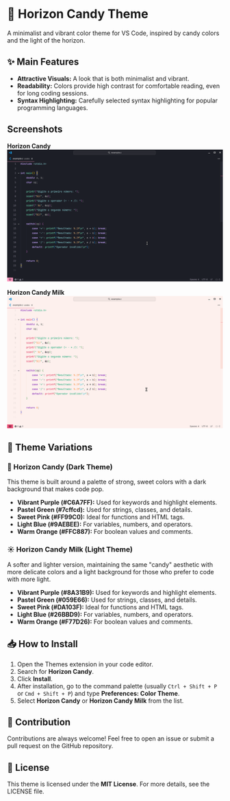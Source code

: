 # 🍭 Horizon Candy Theme

A minimalist and vibrant color theme for VS Code, inspired by candy colors and the light of the horizon.

## ✨ Main Features

* **Attractive Visuals:** A look that is both minimalist and vibrant.
* **Readability:** Colors provide high contrast for comfortable reading, even for long coding sessions.
* **Syntax Highlighting:** Carefully selected syntax highlighting for popular programming languages.

## Screenshots

**Horizon Candy**
![Dark](https://raw.githubusercontent.com/Henriquehnnm/horizon-candy/refs/heads/main/screenshot.png)

**Horizon Candy Milk**
![Milk](https://raw.githubusercontent.com/Henriquehnnm/horizon-candy/refs/heads/main/screenshot-milk.png)

## 🎨 Theme Variations

### 🌙 Horizon Candy (Dark Theme)

This theme is built around a palette of strong, sweet colors with a dark background that makes code pop.

* **Vibrant Purple (#C6A7FF):** Used for keywords and highlight elements.
* **Pastel Green (#7cffcd):** Used for strings, classes, and details.
* **Sweet Pink (#FF99C0):** Ideal for functions and HTML tags.
* **Light Blue (#9AEBEE):** For variables, numbers, and operators.
* **Warm Orange (#FFC887):** For boolean values and comments.

### ☀️ Horizon Candy Milk (Light Theme)

A softer and lighter version, maintaining the same "candy" aesthetic with more delicate colors and a light background for those who prefer to code with more light.

* **Vibrant Purple (#8A31B9):** Used for keywords and highlight elements.
* **Pastel Green (#059E66):** Used for strings, classes, and details.
* **Sweet Pink (#DA103F):** Ideal for functions and HTML tags.
* **Light Blue (#26BBD9):** For variables, numbers, and operators.
* **Warm Orange (#F77D26):** For boolean values and comments.

## 📥 How to Install

1. Open the Themes extension in your code editor.
2. Search for **Horizon Candy**.
3. Click **Install**.
4. After installation, go to the command palette (usually `Ctrl + Shift + P` or `Cmd + Shift + P`) and type **Preferences: Color Theme**.
5. Select **Horizon Candy** or **Horizon Candy Milk** from the list.

## 🤝 Contribution

Contributions are always welcome! Feel free to open an issue or submit a pull request on the GitHub repository.

## 📜 License

This theme is licensed under the **MIT License**. For more details, see the LICENSE file.

